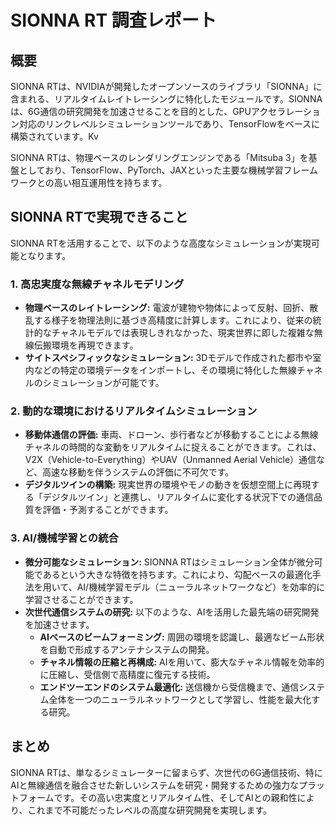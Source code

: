 # SIONNA RT 調査レポート

## 概要

SIONNA RTは、NVIDIAが開発したオープンソースのライブラリ「SIONNA」に含まれる、リアルタイムレイトレーシングに特化したモジュールです。SIONNAは、6G通信の研究開発を加速させることを目的とした、GPUアクセラレーション対応のリンクレベルシミュレーションツールであり、TensorFlowをベースに構築されています。Kv

SIONNA RTは、物理ベースのレンダリングエンジンである「Mitsuba 3」を基盤としており、TensorFlow、PyTorch、JAXといった主要な機械学習フレームワークとの高い相互運用性を持ちます。

## SIONNA RTで実現できること

SIONNA RTを活用することで、以下のような高度なシミュレーションが実現可能となります。

### 1. 高忠実度な無線チャネルモデリング

*   **物理ベースのレイトレーシング:** 電波が建物や物体によって反射、回折、散乱する様子を物理法則に基づき高精度に計算します。これにより、従来の統計的なチャネルモデルでは表現しきれなかった、現実世界に即した複雑な無線伝搬環境を再現できます。
*   **サイトスペシフィックなシミュレーション:** 3Dモデルで作成された都市や室内などの特定の環境データをインポートし、その環境に特化した無線チャネルのシミュレーションが可能です。

### 2. 動的な環境におけるリアルタイムシミュレーション

*   **移動体通信の評価:** 車両、ドローン、歩行者などが移動することによる無線チャネルの時間的な変動をリアルタイムに捉えることができます。これは、V2X（Vehicle-to-Everything）やUAV（Unmanned Aerial Vehicle）通信など、高速な移動を伴うシステムの評価に不可欠です。
*   **デジタルツインの構築:** 現実世界の環境やモノの動きを仮想空間上に再現する「デジタルツイン」と連携し、リアルタイムに変化する状況下での通信品質を評価・予測することができます。

### 3. AI/機械学習との統合

*   **微分可能なシミュレーション:** SIONNA RTはシミュレーション全体が微分可能であるという大きな特徴を持ちます。これにより、勾配ベースの最適化手法を用いて、AI/機械学習モデル（ニューラルネットワークなど）を効率的に学習させることができます。
*   **次世代通信システムの研究:** 以下のような、AIを活用した最先端の研究開発を加速させます。
    *   **AIベースのビームフォーミング:** 周囲の環境を認識し、最適なビーム形状を自動で形成するアンテナシステムの開発。
    *   **チャネル情報の圧縮と再構成:** AIを用いて、膨大なチャネル情報を効率的に圧縮し、受信側で高精度に復元する技術。
    *   **エンドツーエンドのシステム最適化:** 送信機から受信機まで、通信システム全体を一つのニューラルネットワークとして学習し、性能を最大化する研究。

## まとめ

SIONNA RTは、単なるシミュレーターに留まらず、次世代の6G通信技術、特にAIと無線通信を融合させた新しいシステムを研究・開発するための強力なプラットフォームです。その高い忠実度とリアルタイム性、そしてAIとの親和性により、これまで不可能だったレベルの高度な研究開発を実現します。
